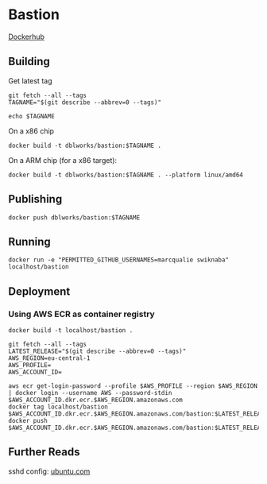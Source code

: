# Bastion

[Dockerhub](https://hub.docker.com/r/dblworks/bastion)

## Building

Get latest tag

```shell
git fetch --all --tags
TAGNAME="$(git describe --abbrev=0 --tags)"

echo $TAGNAME
```

On a x86 chip

```shell
docker build -t dblworks/bastion:$TAGNAME .
```

On a ARM chip (for a x86 target):

```shell
docker build -t dblworks/bastion:$TAGNAME . --platform linux/amd64
```

## Publishing

```shell
docker push dblworks/bastion:$TAGNAME
```

## Running

```shell
docker run -e "PERMITTED_GITHUB_USERNAMES=marcqualie swiknaba" localhost/bastion
```

## Deployment

### Using AWS ECR as container registry

```shell
docker build -t localhost/bastion .

git fetch --all --tags
LATEST_RELEASE="$(git describe --abbrev=0 --tags)"
AWS_REGION=eu-central-1
AWS_PROFILE=
AWS_ACCOUNT_ID=

aws ecr get-login-password --profile $AWS_PROFILE --region $AWS_REGION | docker login --username AWS --password-stdin $AWS_ACCOUNT_ID.dkr.ecr.$AWS_REGION.amazonaws.com
docker tag localhost/bastion $AWS_ACCOUNT_ID.dkr.ecr.$AWS_REGION.amazonaws.com/bastion:$LATEST_RELEASE
docker push $AWS_ACCOUNT_ID.dkr.ecr.$AWS_REGION.amazonaws.com/bastion:$LATEST_RELEASE
```

## Further Reads

sshd config: [ubuntu.com](https://manpages.ubuntu.com/manpages/xenial/man5/sshd_config.5.html)
